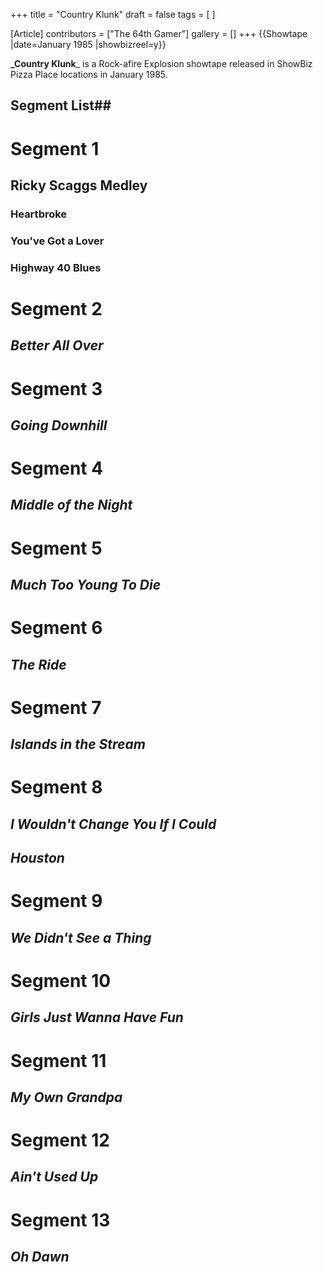 +++
title = "Country Klunk"
draft = false
tags = [ ]

[Article]
contributors = ["The 64th Gamer"]
gallery = []
+++
{{Showtape
|date=January 1985
|showbizreel=y}}

**_Country Klunk**_ is a Rock-afire Explosion showtape released in ShowBiz Pizza Place locations in January 1985.

## Segment List## 
# **Segment 1** 
## Ricky Scaggs Medley
### Heartbroke
### You've Got a Lover
### Highway 40 Blues
# **Segment 2** 
## _Better All Over_
# **Segment 3** 
## _Going Downhill_
# **Segment 4** 
## _Middle of the Night_
# **Segment 5** 
## _Much Too Young To Die_
# **Segment 6** 
## _The Ride_
# **Segment 7** 
## _Islands in the Stream_
# **Segment 8** 
## _I Wouldn't Change You If I Could_
## _Houston_
# **Segment 9** 
## _We Didn't See a Thing_
# **Segment 10** 
## _Girls Just Wanna Have Fun_
# **Segment 11** 
## _My Own Grandpa_
# **Segment 12** 
## _Ain't Used Up_
# **Segment 13** 
## _Oh Dawn_
